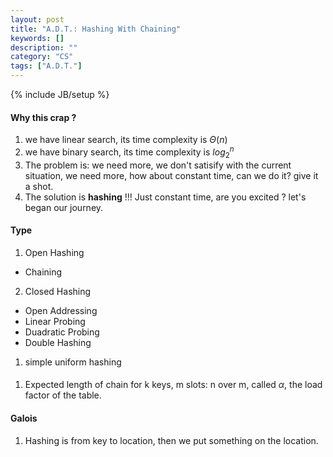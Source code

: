 ```yaml
---
layout: post
title: "A.D.T.: Hashing With Chaining"
keywords: []
description: ""
category: "CS"
tags: ["A.D.T."]
---
```

{% include JB/setup %}

#### Why this crap ?
1. we have linear search, its time complexity is $\Theta (n)$
2. we have binary search, its time complexity is $log_2^n$
3. The problem is: we need more, we don't satisify with the current situation,
   we need more, how about constant time, can we do it? give it a shot.
4. The solution is **hashing** !!! Just constant time, are you excited ? let's
   began our journey.

#### Type
1. Open Hashing
- Chaining
2. Closed Hashing
- Open Addressing
- Linear Probing
- Duadratic Probing
- Double Hashing
1. simple uniform hashing

#### 
1. Expected length of chain for k keys, m slots:  n over m, called $\alpha$, the
   load factor of the table.


####  Galois
1. Hashing is from key to location, then we put something on the location.

